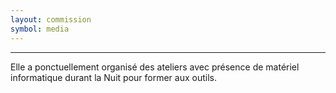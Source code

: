 ```yaml
---
layout: commission
symbol: media
---
```


---

 Elle a ponctuellement organisé des ateliers avec présence de matériel informatique durant la Nuit pour former aux outils.


